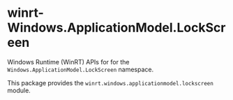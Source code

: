 <!-- warning: Please don't edit this file. It was automatically generated. -->

# winrt-Windows.ApplicationModel.LockScreen

Windows Runtime (WinRT) APIs for for the `Windows.ApplicationModel.LockScreen` namespace.

This package provides the `winrt.windows.applicationmodel.lockscreen` module.
